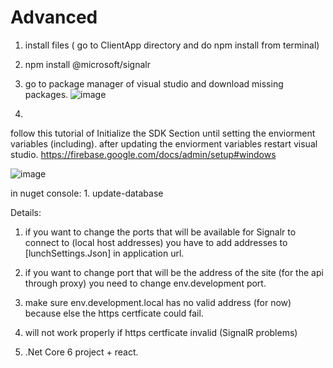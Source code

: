 # Advanced



1. install files ( go to ClientApp directory and do npm install from terminal)

2. npm install @microsoft/signalr


3. go to package manager of visual studio and download missing packages.
![image](https://user-images.githubusercontent.com/71297464/170661848-71e0fa1b-d1d9-47b3-9f8c-3dcad7acc0f0.png)




4.
follow this tutorial of Initialize the SDK Section until setting the enviorment variables (including).
after updating the enviorment variables restart visual studio.
https://firebase.google.com/docs/admin/setup#windows

![image](https://user-images.githubusercontent.com/71297464/173902356-c36b16e3-5048-40ff-921d-a842377c5158.png)











in nuget console:
1.
 update-database










Details:

1. if you want to change the ports that will be available for Signalr to connect to (local host addresses) you have to add addresses to  [lunchSettings.Json]  in application url.
2. if you want to change port that will be the address of the site (for the api through proxy) you need to change env.development port.
3. make sure env.development.local has no valid address (for now) because else the https certficate could fail.
4.  will not work properly if https certficate invalid (SignalR problems)

5. .Net Core 6 project + react. 
